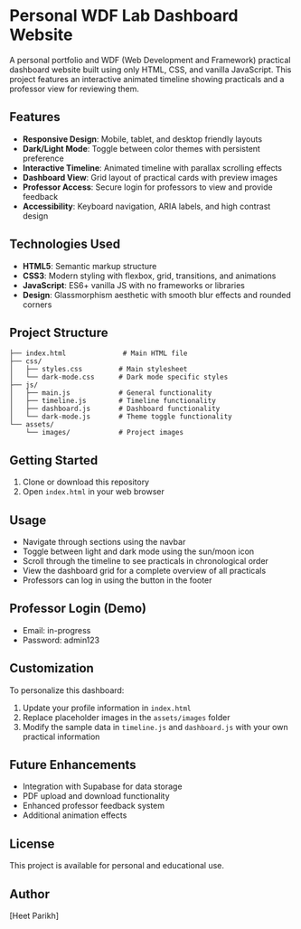 # Personal WDF Lab Dashboard Website

A personal portfolio and WDF (Web Development and Framework) practical dashboard website built using only HTML, CSS, and vanilla JavaScript. This project features an interactive animated timeline showing practicals and a professor view for reviewing them.

## Features

- **Responsive Design**: Mobile, tablet, and desktop friendly layouts
- **Dark/Light Mode**: Toggle between color themes with persistent preference
- **Interactive Timeline**: Animated timeline with parallax scrolling effects
- **Dashboard View**: Grid layout of practical cards with preview images
- **Professor Access**: Secure login for professors to view and provide feedback
- **Accessibility**: Keyboard navigation, ARIA labels, and high contrast design

## Technologies Used

- **HTML5**: Semantic markup structure
- **CSS3**: Modern styling with flexbox, grid, transitions, and animations
- **JavaScript**: ES6+ vanilla JS with no frameworks or libraries
- **Design**: Glassmorphism aesthetic with smooth blur effects and rounded corners

## Project Structure

```
├── index.html              # Main HTML file
├── css/
│   ├── styles.css         # Main stylesheet
│   └── dark-mode.css      # Dark mode specific styles
├── js/
│   ├── main.js            # General functionality
│   ├── timeline.js        # Timeline functionality
│   ├── dashboard.js       # Dashboard functionality
│   └── dark-mode.js       # Theme toggle functionality
└── assets/
    └── images/            # Project images
```

## Getting Started

1. Clone or download this repository
2. Open `index.html` in your web browser

## Usage

- Navigate through sections using the navbar
- Toggle between light and dark mode using the sun/moon icon
- Scroll through the timeline to see practicals in chronological order
- View the dashboard grid for a complete overview of all practicals
- Professors can log in using the button in the footer

## Professor Login (Demo)

- Email: in-progress
- Password: admin123

## Customization

To personalize this dashboard:

1. Update your profile information in `index.html`
2. Replace placeholder images in the `assets/images` folder
3. Modify the sample data in `timeline.js` and `dashboard.js` with your own practical information

## Future Enhancements

- Integration with Supabase for data storage
- PDF upload and download functionality
- Enhanced professor feedback system
- Additional animation effects

## License

This project is available for personal and educational use.

## Author

[Heet Parikh]
